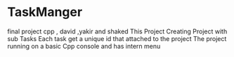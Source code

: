 # TaskManger
final project cpp , david ,yakir and shaked 
This Project Creating Project with sub Tasks
Each task get a unique id that attached to the project
The project running on a basic Cpp console and has intern menu
